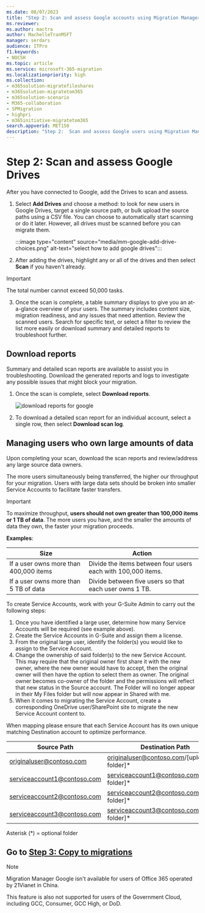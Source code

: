 ```yaml
---
ms.date: 08/07/2023
title: "Step 2: Scan and assess Google accounts using Migration Manager"
ms.reviewer:
ms.author: mactra
author: MachelleTranMSFT
manager: serdars
audience: ITPro
f1.keywords:
- NOCSH
ms.topic: article
ms.service: microsoft-365-migration
ms.localizationpriority: high
ms.collection:
- m365solution-migratefileshares
- m365solution-migratetom365
- m365solution-scenario
- M365-collaboration
- SPMigration
- highpri
- m365initiative-migratetom365
search.appverid: MET150
description: "Step 2:  Scan and assess Google users using Migration Manager."
---
```


# Step 2: Scan and assess Google Drives

After you have connected to Google, add the Drives to scan and assess.

1. Select **Add Drives** and choose a method: to look for new users in Google Drives, target a single source path, or bulk upload the source paths using a CSV file.  You can choose to automatically start scanning or do it later.  However, all drives must be scanned before you can migrate them.

   :::image type="content" source="media/mm-google-add-drive-choices.png" alt-text="select how to add google drives":::

2. After adding the drives, highlight any or all of the drives and then select **Scan** if you haven't already.

>[!Important]
> The total number cannot exceed 50,000 tasks.

3. Once the scan is complete, a table summary displays to give you an at-a-glance overview of your users. The summary includes content size, migration readiness, and any issues that need attention. Review the scanned users. Search for specific text, or select a filter to review the list more easily or download summary and detailed reports to troubleshoot further.

## Download reports

Summary and detailed scan reports are available to assist you in troubleshooting. Download the generated reports and logs to investigate any possible issues that might block your migration.

1. Once the scan is complete, select **Download reports**.

   ![download reports for google](media/mm-google-download-reports-button.png)

2. To download a detailed scan report for an individual account, select a single row, then select **Download scan log**.   </br>

## Managing users who own large amounts of data

Upon completing your scan, download the scan reports and review/address any large source data owners.

The more users simultaneously being transferred, the higher our throughput for your migration. Users with large data sets should be broken into smaller Service Accounts to facilitate faster transfers.

> [!IMPORTANT]
> To maximize throughput, **users should not own greater than 100,000 items or 1 TB of data**. The more users you have, and the smaller the amounts of data they own, the faster your migration proceeds.

**Examples**:

|Size|Action|
|---|---|
|If a user owns more than 400,000 items|Divide the items between four users each with 100,000 items.|
|If a user owns more than 5 TB of data|Divide between five users so that each user owns 1 TB. |

To create Service Accounts, work with your G-Suite Admin to carry out the following steps:

1. Once you have identified a large user, determine how many Service Accounts will be required (see example above).
2. Create the Service Accounts in G-Suite and assign them a license.
3. From the original large user, identify the folder(s) you would like to assign to the Service Account.
4. Change the ownership of said folder(s) to the new Service Account. This may require that the original owner first share it with the new owner, where the new owner would have to accept, then the original owner will then have the option to select them as owner. The original owner becomes co-owner of the folder and the permissions will reflect that new status in the Source account. The Folder will no longer appear in their My Files folder but will now appear in Shared with me.
5. When it comes to migrating the Service Account, create a corresponding OneDrive user/SharePoint site to migrate the new Service Account content to.

When mapping please ensure that each Service Account has its own unique matching Destination account to optimize performance.

|Source Path|Destination Path|
|---|---|
|originaluser@contoso.com|originaluser@contoso.com/[upload folder]*|
|serviceaccount1@contoso.com|serviceaccount1@contoso.com/[upload folder]*|
|serviceaccount2@contoso.com|serviceaccount2@contoso.com/[upload folder]*|
|serviceaccount3@contoso.com|serviceaccount3@contoso.com/[upload folder]*|


Asterisk (*) = optional folder

## Go to [**Step 3: Copy to migrations**](mm-Google-step3-copy-to-migrations.md)

> [!NOTE]
> Migration Manager Google isn't available for users of Office 365 operated by 21Vianet in China.
>
> This feature is also not supported for users of the Government Cloud, including GCC, Consumer, GCC High, or DoD.

